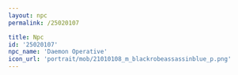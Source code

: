 ```yaml
---
layout: npc
permalink: /25020107

title: Npc
id: '25020107'
npc_name: 'Daemon Operative'
icon_url: 'portrait/mob/21010108_m_blackrobeassassinblue_p.png'
---
```

